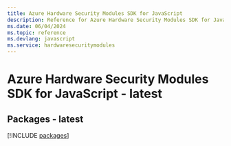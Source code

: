 ```yaml
---
title: Azure Hardware Security Modules SDK for JavaScript
description: Reference for Azure Hardware Security Modules SDK for JavaScript
ms.date: 06/04/2024
ms.topic: reference
ms.devlang: javascript
ms.service: hardwaresecuritymodules
---
```

# Azure Hardware Security Modules SDK for JavaScript - latest
## Packages - latest
[!INCLUDE [packages](hardware-security-modules-index.md)]